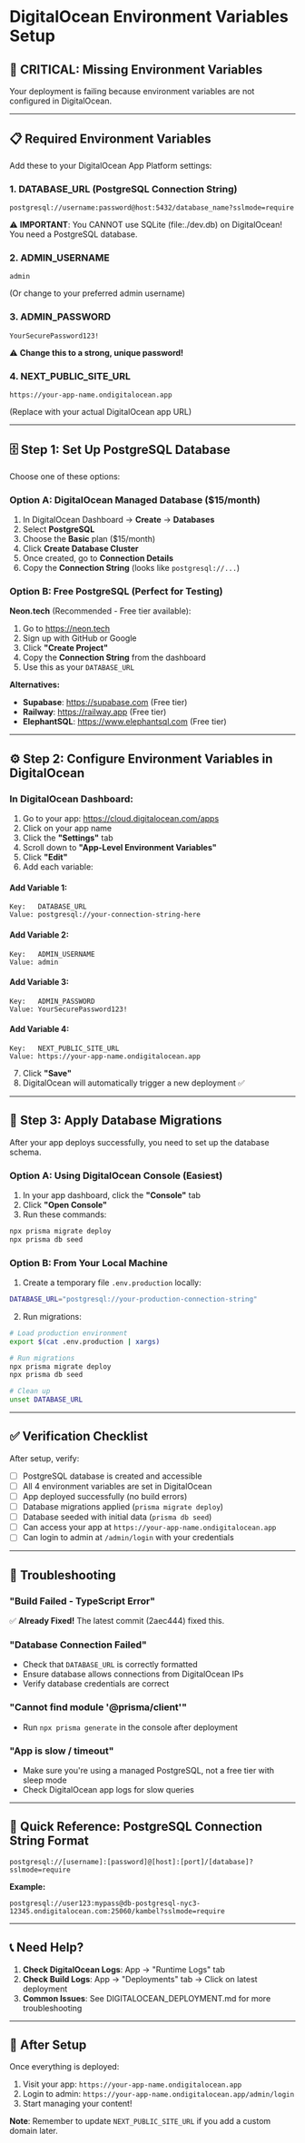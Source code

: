 # DigitalOcean Environment Variables Setup

## 🚨 CRITICAL: Missing Environment Variables

Your deployment is failing because environment variables are not configured in DigitalOcean.

---

## 📋 Required Environment Variables

Add these to your DigitalOcean App Platform settings:

### 1. **DATABASE_URL** (PostgreSQL Connection String)
```
postgresql://username:password@host:5432/database_name?sslmode=require
```

⚠️ **IMPORTANT**: You CANNOT use SQLite (file:./dev.db) on DigitalOcean!
You need a PostgreSQL database.

### 2. **ADMIN_USERNAME**
```
admin
```
(Or change to your preferred admin username)

### 3. **ADMIN_PASSWORD**
```
YourSecurePassword123!
```
⚠️ **Change this to a strong, unique password!**

### 4. **NEXT_PUBLIC_SITE_URL**
```
https://your-app-name.ondigitalocean.app
```
(Replace with your actual DigitalOcean app URL)

---

## 🗄️ Step 1: Set Up PostgreSQL Database

Choose one of these options:

### **Option A: DigitalOcean Managed Database** ($15/month)
1. In DigitalOcean Dashboard → **Create** → **Databases**
2. Select **PostgreSQL**
3. Choose the **Basic** plan ($15/month)
4. Click **Create Database Cluster**
5. Once created, go to **Connection Details**
6. Copy the **Connection String** (looks like `postgresql://...`)

### **Option B: Free PostgreSQL (Perfect for Testing)**

**Neon.tech** (Recommended - Free tier available):
1. Go to https://neon.tech
2. Sign up with GitHub or Google
3. Click **"Create Project"**
4. Copy the **Connection String** from the dashboard
5. Use this as your `DATABASE_URL`

**Alternatives:**
- **Supabase**: https://supabase.com (Free tier)
- **Railway**: https://railway.app (Free tier)
- **ElephantSQL**: https://www.elephantsql.com (Free tier)

---

## ⚙️ Step 2: Configure Environment Variables in DigitalOcean

### In DigitalOcean Dashboard:

1. Go to your app: https://cloud.digitalocean.com/apps
2. Click on your app name
3. Click the **"Settings"** tab
4. Scroll down to **"App-Level Environment Variables"**
5. Click **"Edit"**
6. Add each variable:

#### Add Variable 1:
```
Key:   DATABASE_URL
Value: postgresql://your-connection-string-here
```

#### Add Variable 2:
```
Key:   ADMIN_USERNAME
Value: admin
```

#### Add Variable 3:
```
Key:   ADMIN_PASSWORD
Value: YourSecurePassword123!
```

#### Add Variable 4:
```
Key:   NEXT_PUBLIC_SITE_URL
Value: https://your-app-name.ondigitalocean.app
```

7. Click **"Save"**
8. DigitalOcean will automatically trigger a new deployment ✅

---

## 🔄 Step 3: Apply Database Migrations

After your app deploys successfully, you need to set up the database schema.

### **Option A: Using DigitalOcean Console** (Easiest)

1. In your app dashboard, click the **"Console"** tab
2. Click **"Open Console"**
3. Run these commands:
```bash
npx prisma migrate deploy
npx prisma db seed
```

### **Option B: From Your Local Machine**

1. Create a temporary file `.env.production` locally:
```bash
DATABASE_URL="postgresql://your-production-connection-string"
```

2. Run migrations:
```bash
# Load production environment
export $(cat .env.production | xargs)

# Run migrations
npx prisma migrate deploy
npx prisma db seed

# Clean up
unset DATABASE_URL
```

---

## ✅ Verification Checklist

After setup, verify:

- [ ] PostgreSQL database is created and accessible
- [ ] All 4 environment variables are set in DigitalOcean
- [ ] App deployed successfully (no build errors)
- [ ] Database migrations applied (`prisma migrate deploy`)
- [ ] Database seeded with initial data (`prisma db seed`)
- [ ] Can access your app at `https://your-app-name.ondigitalocean.app`
- [ ] Can login to admin at `/admin/login` with your credentials

---

## 🐛 Troubleshooting

### "Build Failed - TypeScript Error"
✅ **Already Fixed!** The latest commit (2aec444) fixed this.

### "Database Connection Failed"
- Check that `DATABASE_URL` is correctly formatted
- Ensure database allows connections from DigitalOcean IPs
- Verify database credentials are correct

### "Cannot find module '@prisma/client'"
- Run `npx prisma generate` in the console after deployment

### "App is slow / timeout"
- Make sure you're using a managed PostgreSQL, not a free tier with sleep mode
- Check DigitalOcean app logs for slow queries

---

## 🎯 Quick Reference: PostgreSQL Connection String Format

```
postgresql://[username]:[password]@[host]:[port]/[database]?sslmode=require
```

**Example:**
```
postgresql://user123:mypass@db-postgresql-nyc3-12345.ondigitalocean.com:25060/kambel?sslmode=require
```

---

## 📞 Need Help?

1. **Check DigitalOcean Logs**: App → "Runtime Logs" tab
2. **Check Build Logs**: App → "Deployments" tab → Click on latest deployment
3. **Common Issues**: See DIGITALOCEAN_DEPLOYMENT.md for more troubleshooting

---

## 🚀 After Setup

Once everything is deployed:

1. Visit your app: `https://your-app-name.ondigitalocean.app`
2. Login to admin: `https://your-app-name.ondigitalocean.app/admin/login`
3. Start managing your content!

**Note**: Remember to update `NEXT_PUBLIC_SITE_URL` if you add a custom domain later.

